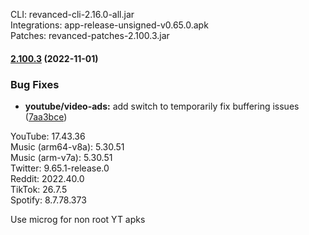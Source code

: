 CLI: revanced-cli-2.16.0-all.jar  
Integrations: app-release-unsigned-v0.65.0.apk  
Patches: revanced-patches-2.100.3.jar  

#### [2.100.3](https://github.com/revanced/revanced-patches/compare/v2.100.2...v2.100.3) (2022-11-01)
### Bug Fixes
* **youtube/video-ads:** add switch to temporarily fix buffering issues ([7aa3bce](https://github.com/revanced/revanced-patches/commit/7aa3bce6ccd669a66de10ef6ffe2151f27b40365))

  
YouTube: 17.43.36  
Music (arm64-v8a): 5.30.51  
Music (arm-v7a): 5.30.51  
Twitter: 9.65.1-release.0  
Reddit: 2022.40.0  
TikTok: 26.7.5  
Spotify: 8.7.78.373  

Use microg for non root YT apks  

